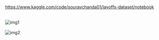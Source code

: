 https://www.kaggle.com/code/souravchanda01/layoffs-dataset/notebook
<br><br><br>
<object data="img1.svg" width="300" height="300"> </object>
![img1](https://user-images.githubusercontent.com/60698874/230114096-18080ee6-a1bf-49b3-ad40-4a2f54b99a2c.svg)
<br><br>
![img2](https://user-images.githubusercontent.com/60698874/230114166-24fedbc6-42ae-4a24-9524-e503753cdf12.svg)
